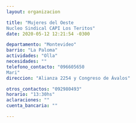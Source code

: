 ```yaml
---
layout: organizacion

title: "Mujeres del Oeste
Nucleo Sindical CAPI Los Teritos"
date: 2020-05-12 12:21:54 -0300

departamento: "Montevideo"
barrio: "La Paloma"
actividades: "Olla"
necesidades: ""
telefono_contacto: "096605650
Mari"
direccion: "Alianza 2254 y Congreso de Ávalos"

otros_contactos: "092980493"
horario: "13:30hs"
aclaraciones: ""
cuenta_bancaria: ""

---
```

